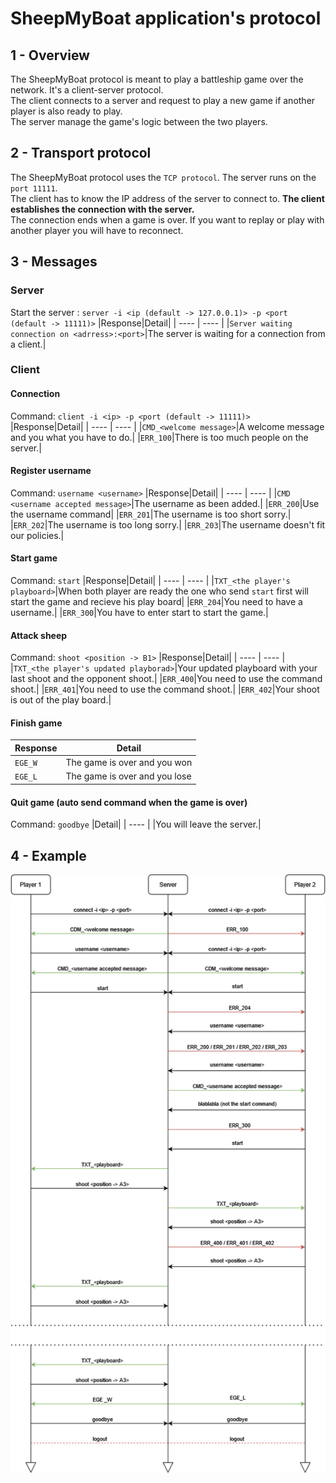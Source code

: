 # SheepMyBoat application's protocol

## 1 - Overview
The SheepMyBoat protocol is meant to play a battleship game over the network. It's a client-server protocol.   
The client connects to a server and request to play a new game if another player is also ready to play.    
The server manage the game's logic between the two players.   

## 2 - Transport protocol
The SheepMyBoat protocol uses the `TCP protocol`. The server runs on the `port 11111`.  
The client has to know the IP address of the server to connect to. **The client establishes the connection with the server.**   
The connection ends when a game is over. If you want to replay or play with another player you will have to reconnect.

## 3 - Messages

### Server
Start the server : `server -i <ip (default -> 127.0.0.1)> -p <port (default -> 11111)>`
|Response|Detail|
| ---- | ---- |
|`Server waiting connection on <adrress>:<port>`|The server is waiting for a connection from a client.|


### Client
#### Connection
Command: `client -i <ip> -p <port (default -> 11111)>`
|Response|Detail|
| ---- | ---- |
|`CMD_<welcome message>`|A welcome message and you what you have to do.|
|`ERR_100`|There is too much people on the server.|

#### Register username
Command: `username <username>`
|Response|Detail|
| ---- | ---- |
|`CMD <username accepted message>`|The username as been added.|
|`ERR_200`|Use the username command|
|`ERR_201`|The username is too short sorry.|
|`ERR_202`|The username is too long sorry.|
|`ERR_203`|The username doesn't fit our policies.|

#### Start game
Command: `start`
|Response|Detail|
| ---- | ---- |
|`TXT_<the player's playboard>`|When both player are ready the one who send `start` first will start the game and recieve his play board|
|`ERR_204`|You need to have a username.|
|`ERR_300`|You have to enter start to start the game.|

#### Attack sheep
Command: `shoot <position -> B1>`
|Response|Detail|
| ---- | ---- |
|`TXT_<the player's updated playborad>`|Your updated playboard with your last shoot and the opponent shoot.|
|`ERR_400`|You need to use the command shoot.|
|`ERR_401`|You need to use the command shoot.|
|`ERR_402`|Your shoot is out of the play board.|

#### Finish game
|Response|Detail|
| ---- | ---- |
|`EGE_W`|The game is over and you won|
|`EGE_L`|The game is over and you lose|

#### Quit game (auto send command when the game is over)
Command: `goodbye`
|Detail|
| ---- |
|You will leave the server.|

## 4 - Example

![SheepMyBoatProtocl](/SheepMyBoatProtocol.drawio.png)
